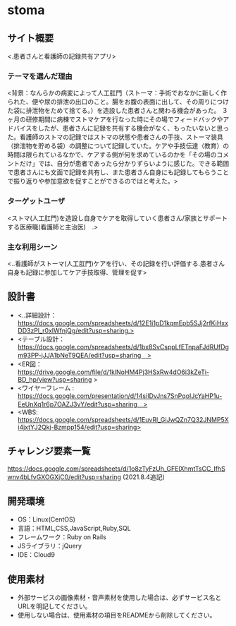 # stoma

## サイト概要
<.患者さんと看護師の記録共有アプリ>

### テーマを選んだ理由
<背景：なんらかの病変によって人工肛門（ストーマ：手術でおなかに新しく作られた、便や尿の排泄の出口のこと。腸をお腹の表面に出して、その周りにつけた袋に排泄物をためて捨てる。）を造設した患者さんと関わる機会があった。
３ヶ月の研修期間に病棟でストマケアを行なった時にその場でフィードバックやアドバイスをしたが、患者さんに記録を共有する機会がなく、もったいないと思った。看護師のストマの記録ではストマの状態や患者さんの手技、ストーマ装具（排泄物を貯める袋）の調整について記録していた。ケアや手技伝達（教育）の時間は限られているなかで、ケアする側が何を求めているのかを「その場のコメントだけ」では、自分が患者であったら分かりずらいように感じた。できる範囲で患者さんにも文面で記録を共有し、また患者さん自身にも記録してもらうことで振り返りや参加意欲を促すことができるのではと考えた。>
### ターゲットユーザ
<ストマ(人工肛門)を造設し自身でケアを取得していく患者さん/家族とサポートする医療職(看護師と主治医)　.>

### 主な利用シーン
<..看護師がストーマ(人工肛門)ケアを行い、その記録を行い評価する.患者さん自身も記録に参加してケア手技取得、管理を促す>

## 設計書
* <..詳細設計：https://docs.google.com/spreadsheets/d/12E1i1pD1kqmEpb5SJj2rfKiHxxDD3zPl_r0xlWfnjQg/edit?usp=sharing.>
* <テーブル設計：https://docs.google.com/spreadsheets/d/1bx8SvCsppLfETnpaFJdRUfDgm93PP-jJJA1bNeT9QEA/edit?usp=sharing　>
* <ER図：https://drive.google.com/file/d/1klNoHM4Pj3HSxRw4dO6i3kZeTi-BD_hp/view?usp=sharing >
* <ワイヤーフレーム : https://docs.google.com/presentation/d/14siIDvJns7SnPqoIJcYaHP1u-EeUnXq1r6p7OAZJ3vY/edit?usp=sharing　>
* <WBS: https://docs.google.com/spreadsheets/d/1EuvRl_GiJwQZn7Q32JNMP5Xi4jxtYJ2Qkj-Bzmpp154/edit?usp=sharing>


## チャレンジ要素一覧
<https://docs.google.com/spreadsheets/d/1o8zTyFzUh_GFElXhmtTsCC_IfhSwnv4bLfvGXOGXjC0/edit?usp=sharing>
(2021.8.4追記)

## 開発環境
- OS：Linux(CentOS)
- 言語：HTML,CSS,JavaScript,Ruby,SQL
- フレームワーク：Ruby on Rails
- JSライブラリ：jQuery
- IDE：Cloud9

## 使用素材
- 外部サービスの画像素材・音声素材を使用した場合は、必ずサービス名とURLを明記してください。
- 使用しない場合は、使用素材の項目をREADMEから削除してください。

